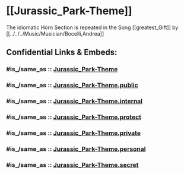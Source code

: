 
# [[Jurassic_Park-Theme]] 

The idiomatic Horn Section is repeated in the Song [[greatest_Gift]] by [[../../../Music/Musician/Bocelli,Andrea]] 


## Confidential Links & Embeds: 

### #is_/same_as :: [Jurassic_Park-Theme](/_Standards/Society/Communication/Media/Movie/Movie-Genre/SF-Movie/Jurassic_Park-Theme.md) 

### #is_/same_as :: [Jurassic_Park-Theme.public](/_public/Society/Communication/Media/Movie/Movie-Genre/SF-Movie/Jurassic_Park-Theme.public.md) 

### #is_/same_as :: [Jurassic_Park-Theme.internal](/_internal/Society/Communication/Media/Movie/Movie-Genre/SF-Movie/Jurassic_Park-Theme.internal.md) 

### #is_/same_as :: [Jurassic_Park-Theme.protect](/_protect/Society/Communication/Media/Movie/Movie-Genre/SF-Movie/Jurassic_Park-Theme.protect.md) 

### #is_/same_as :: [Jurassic_Park-Theme.private](/_private/Society/Communication/Media/Movie/Movie-Genre/SF-Movie/Jurassic_Park-Theme.private.md) 

### #is_/same_as :: [Jurassic_Park-Theme.personal](/_personal/Society/Communication/Media/Movie/Movie-Genre/SF-Movie/Jurassic_Park-Theme.personal.md) 

### #is_/same_as :: [Jurassic_Park-Theme.secret](/_secret/Society/Communication/Media/Movie/Movie-Genre/SF-Movie/Jurassic_Park-Theme.secret.md)

